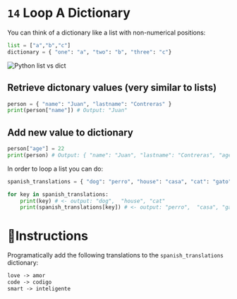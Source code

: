 # `14` Loop A Dictionary

You can think of a dictionary like a list with non-numerical positions:

```python
list = ["a","b","c"]
dictionary = { "one": "a", "two": "b", "three": "c"}
```

![Python list vs dict](https://ucarecdn.com/4671e04e-651d-4434-a01a-f019dddfb2d2/)

## Retrieve dictonary values (very similar to lists)

```python
person = { "name": "Juan", "lastname": "Contreras" }
print(person["name"]) # Output: "Juan"
```

## Add new value to dictionary

```python
person["age"] = 22
print(person) # Output: { "name": "Juan", "lastname": "Contreras", "age": 22 }

```

In order to loop a list you can do:

```python
spanish_translations = { "dog": "perro", "house": "casa", "cat": "gato" }

for key in spanish_translations:
    print(key) # <- output: "dog",  "house", "cat"
    print(spanish_translations[key]) # <- output: "perro",  "casa", "gato"
```

# 📝Instructions

Programatically add the following translations to the `spanish_translations` dictionary:

```txt
love -> amor
code -> codigo
smart -> inteligente
```
